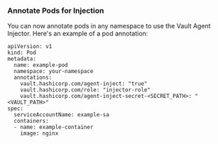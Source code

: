 
### Annotate Pods for Injection
You can now annotate pods in any namespace to use the Vault Agent Injector. Here's an example of a pod annotation:

```
apiVersion: v1
kind: Pod
metadata:
  name: example-pod
  namespace: your-namespace
  annotations:
    vault.hashicorp.com/agent-inject: "true"
    vault.hashicorp.com/role: "injector-role"
    vault.hashicorp.com/agent-inject-secret-<SECRET_PATH>: "<VAULT_PATH>"
spec:
  serviceAccountName: example-sa
  containers:
  - name: example-container
    image: nginx
```
